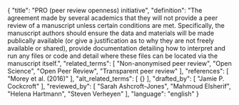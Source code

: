 {
  "title": "PRO (peer review openness) initiative",
  "definition": "The agreement made by several academics that they will not provide a peer review of a manuscript unless certain conditions are met. Specifically, the manuscript authors should ensure the data and materials will be made publically available (or give a justification as to why they are not freely available or shared), provide documentation detailing how to interpret and run any files or code and detail where these files can be located via the manuscript itself.",
  "related_terms": [
    "Non-anonymised peer review",
    "Open Science",
    "Open Peer Review",
    "Transparent peer review"
  ],
  "references": [
    "Morey et al. (2016)"
  ],
  "alt_related_terms": [
    {}
  ],
  "drafted_by": [
    "Jamie P. Cockcroft"
  ],
  "reviewed_by": [
    "Sarah Ashcroft-Jones",
    "Mahmoud Elsherif",
    "Helena Hartmann",
    "Steven Verheyen"
  ],
  "language": "english"
}
